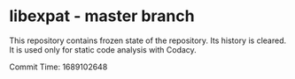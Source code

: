 # libexpat - master branch

This repository contains frozen state of the repository.
Its history is cleared. It is used only for static code
analysis with Codacy.

Commit Time: 1689102648